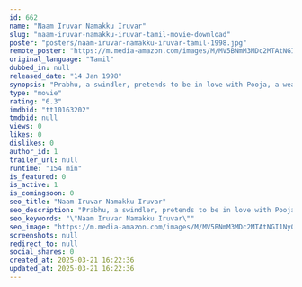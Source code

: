 ```yaml
---
id: 662
name: "Naam Iruvar Namakku Iruvar"
slug: "naam-iruvar-namakku-iruvar-tamil-movie-download"
poster: "posters/naam-iruvar-namakku-iruvar-tamil-1998.jpg"
remote_poster: "https://m.media-amazon.com/images/M/MV5BNmM3MDc2MTAtNGI1Ny00M2EwLTkzYmMtMmI3MTc4ZDY5ZDJiXkEyXkFqcGdeQXVyOTk3NTc2MzE@._V1_SX300.jpg"
original_language: "Tamil"
dubbed_in: null
released_date: "14 Jan 1998"
synopsis: "Prabhu, a swindler, pretends to be in love with Pooja, a wealthy businessman's daughter, to steal an expensive diamond. He soon meets Pooja's sister, Indu, and realises he is attracted to her."
type: "movie"
rating: "6.3"
imdbid: "tt10163202"
tmdbid: null
views: 0
likes: 0
dislikes: 0
author_id: 1
trailer_url: null
runtime: "154 min"
is_featured: 0
is_active: 1
is_comingsoon: 0
seo_title: "Naam Iruvar Namakku Iruvar"
seo_description: "Prabhu, a swindler, pretends to be in love with Pooja, a wealthy businessman's daughter, to steal an expensive diamond. He soon meets Pooja's sister, Indu, and realises he is attracted to her."
seo_keywords: "\"Naam Iruvar Namakku Iruvar\""
seo_image: "https://m.media-amazon.com/images/M/MV5BNmM3MDc2MTAtNGI1Ny00M2EwLTkzYmMtMmI3MTc4ZDY5ZDJiXkEyXkFqcGdeQXVyOTk3NTc2MzE@._V1_SX300.jpg"
screenshots: null
redirect_to: null
social_shares: 0
created_at: 2025-03-21 16:22:36
updated_at: 2025-03-21 16:22:36
---
```


